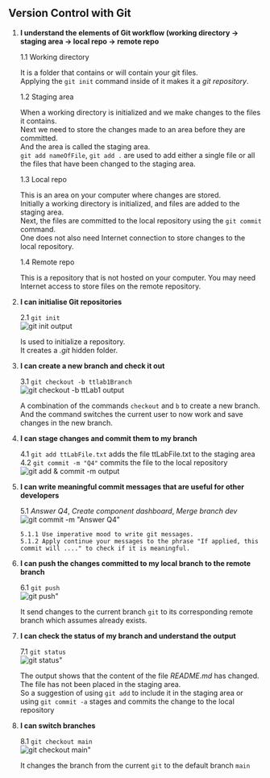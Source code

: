 ## Version Control with Git

1. **I understand the elements of Git workflow (working directory -> staging area -> local repo -> remote repo**

    1.1 Working directory
    
    It is a folder that contains or will contain your git files.   
    Applying the ``git init`` command inside of it makes it a _git repository_.

    1.2 Staging area

    When a working directory is initialized and we make changes to the files it contains.      
    Next we need to store the changes made to an area before they are committed.  
    And the area is called the staging area.  
    ``git add nameOfFile``, ``git add .`` are used to add either a single file or all the files that have been changed to the staging area. 

    1.3 Local repo

    This is an area on your computer where changes are stored.  
    Initially a working directory is initialized, and files are added to the staging area.  
    Next, the files are committed to the local repository using the ``git commit`` command.  
    One does not also need Internet connection to store changes to the local repository.


    1.4 Remote repo

    This is a repository that is not hosted on your computer.
    You may need Internet access to store files on the remote repository.


  
2. **I can initialise Git repositories**

    2.1 ``git init``  
    ![git init output](/images/git_init.PNG)

    Is used to initialize a repository.  
    It creates a _.git_ hidden folder.



3. **I can create a new branch and check it out**

    3.1 ``git checkout -b ttlab1Branch``  
    ![git checkout -b ttLab1 output](/images/git_checkout_b.PNG)

    A combination of the commands ``checkout`` and ``b`` to create a new branch.  
    And the command switches the current user to now work and save changes in the new branch.



4. **I can stage changes and commit them to my branch**

    4.1 ``git add ttLabFile.txt`` adds the file ttLabFile.txt to the staging area  
    4.2 ``git commit -m "Q4"`` commits the file to the local repository  
    ![git add & commit -m output](/images/git_add_commit_m.PNG)



5. **I can write meaningful commit messages that are useful for other developers** 

    5.1 _Answer Q4_, _Create component dashboard_, _Merge branch dev_  
    ![git commit -m "Answer Q4"](/images/git_commit_m_answer_q4.PNG)

       5.1.1 Use imperative mood to write git messages.  
       5.1.2 Apply continue your messages to the phrase "If applied, this commit will ...." to check if it is meaningful.



6. **I can push the changes committed to my local branch to the remote branch** 

    6.1 ``git push ``  
    ![git push"](/images/git_push.PNG)

    It send changes to the current branch ``git`` to its corresponding remote branch which assumes already exists.



7. **I can check the status of my branch and understand the output**  

    7.1 ``git status``  
    ![git status"](/images/git_status.PNG)  

    The output shows that the content of the file _README.md_ has changed.  
    The file has not been placed in the staging area.  
    So a suggestion of using ``git add`` to include it in the staging area or using ``git commit -a`` stages and commits the change to the local repository



8. **I can switch branches**

    8.1 ``git checkout main``  
    ![git checkout main"](/images/git_checkout_main.PNG)  

    It changes the branch from the current ``git`` to the default branch ``main``



    
